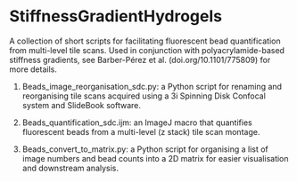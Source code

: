 # StiffnessGradientHydrogels
A collection of short scripts for facilitating fluorescent bead quantification from multi-level tile scans. Used in conjunction with polyacrylamide-based stiffness gradients, see Barber-Pérez et al. (doi.org/10.1101/775809) for more details.

1) Beads_image_reorganisation_sdc.py: a Python script for renaming and reorganising tile scans acquired using a 3i Spinning Disk Confocal system and SlideBook software.

2) Beads_quantification_sdc.ijm: an ImageJ macro that quantifies fluorescent beads from a multi-level (z stack) tile scan montage.

3) Beads_convert_to_matrix.py: a Python script for organising a list of image numbers and bead counts into a 2D matrix for easier visualisation and downstream analysis.
